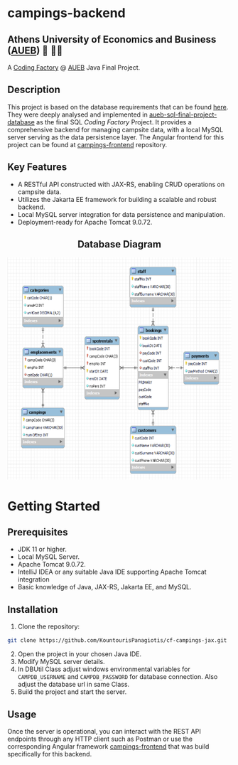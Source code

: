 # campings-backend
## Athens University of Economics and Business ([AUEB](https://aueb.gr/)) 🏫 👨‍🎓
A [Coding Factory](https://codingfactory.aueb.gr/) @ [AUEB](https://aueb.gr/) Java Final Project.

## Description
This project is based on the database requirements that can be found [here](https://drive.google.com/file/d/1_8gIdewyfhv6x67EeV9i8NTQllBPQgMl/view?usp=sharing). They were deeply analysed and implemented in [aueb-sql-final-project-database](https://github.com/KountourisPanagiotis/aueb-sql-final-project-database) as the final SQL *Coding Factory* Project. It provides a comprehensive backend for managing campsite data, with a local MySQL server serving as the data persistence layer. The Angular frontend for this project can be found at [campings-frontend](https://github.com/KountourisPanagiotis/campings-frontend) repository.

## Key Features
- A RESTful API constructed with JAX-RS, enabling CRUD operations on campsite data.
- Utilizes the Jakarta EE framework for building a scalable and robust backend.
- Local MySQL server integration for data persistence and manipulation.
- Deployment-ready for Apache Tomcat 9.0.72.

<div align="center">
  <h2>Database Diagram</h2>
  <img src="https://github.com/KountourisPanagiotis/campings-backend/blob/main/src/main/resources/images/camping_eer_diagram.png?raw=true" alt="Database Diagram" width="700" height="500">
</div>

# Getting Started
## Prerequisites
- JDK 11 or higher.
- Local MySQL Server.
- Apache Tomcat 9.0.72.
- IntelliJ IDEA or any suitable Java IDE supporting Apache Tomcat integration
- Basic knowledge of Java, JAX-RS, Jakarta EE, and MySQL.

## Installation
1. Clone the repository:
```bash
git clone https://github.com/KountourisPanagiotis/cf-campings-jax.git
```
2. Open the project in your chosen Java IDE.
3. Modify MySQL server details.
4. In DBUtil Class adjust windows environmental variables for `CAMPDB_USERNAME` and `CAMPDB_PASSWORD` for database connection. Also adjust the database url in same Class.
5. Build the project and start the server. 

## Usage
Once the server is operational, you can interact with the REST API endpoints through any HTTP client such as Postman or use the corresponding Angular framework [campings-frontend](https://github.com/KountourisPanagiotis/campings-frontend) that was build specifically for this backend.
